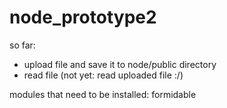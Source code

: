# node_prototype2

so far:
- upload file and save it to node/public directory
- read file 
(not yet: read uploaded file :/)

modules that need to be installed: formidable
